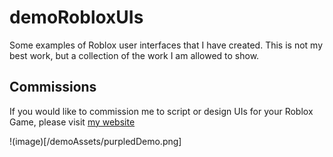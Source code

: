 # demoRobloxUIs
Some examples of Roblox user interfaces that I have created. This is not my best work, but a collection of the work I am allowed to show.

## Commissions
If you would like to commission me to script or design UIs for your Roblox Game, please visit [my website](https://leftball.xyz)

!(image)[/demoAssets/purpledDemo.png]